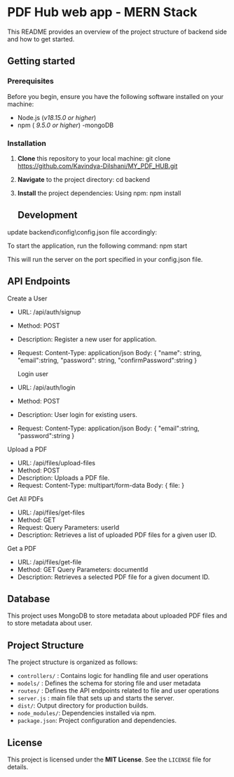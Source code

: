 # PDF Hub web app - MERN Stack

This README provides an overview of the project structure of backend side and how to get started.

## Getting started

### Prerequisites

Before you begin, ensure you have the following software installed on your machine:

- Node.js (_v18.15.0 or higher_)
- npm ( _9.5.0 or higher_)
  -mongoDB

### Installation

1. **Clone** this repository to your local machine:
   git clone https://github.com/Kavindya-Dilshani/MY_PDF_HUB.git

2. **Navigate** to the project directory:
   cd backend

3. **Install** the project dependencies:
   Using npm:
   npm install

   ## Development

update backend\config\config.json file accordingly:

To start the application, run the following command:
npm start

This will run the server on the port specified in your config.json file.

## API Endpoints

Create a User

- URL: /api/auth/signup
- Method: POST
- Description: Register a new user for application.
- Request:
  Content-Type: application/json
  Body: {
  "name": string,
  "email":string,
  "password": string,
  "confirmPassword":string
  }

  Login user

- URL: /api/auth/login
- Method: POST
- Description: User login for existing users.
- Request:
  Content-Type: application/json
  Body: {
  "email":string,
  "password":string
  }

Upload a PDF

- URL: /api/files/upload-files
- Method: POST
- Description: Uploads a PDF file.
- Request:
  Content-Type: multipart/form-data
  Body: { file: <PDF file> }

Get All PDFs

- URL: /api/files/get-files
- Method: GET
- Request:
  Query Parameters: userId
- Description: Retrieves a list of uploaded PDF files for a given user ID.

Get a PDF

- URL: /api/files/get-file
- Method: GET
  Query Parameters: documentId
- Description: Retrieves a selected PDF file for a given document ID.

## Database

This project uses MongoDB to store metadata about uploaded PDF files and to store metadata about user.

## Project Structure

The project structure is organized as follows:

- `controllers/` : Contains logic for handling file and user operations
- `models/` : Defines the schema for storing file and user metadata
- `routes/` : Defines the API endpoints related to file and user operations
- `server.js` : main file that sets up and starts the server.
- `dist/`: Output directory for production builds.
- `node_modules/`: Dependencies installed via npm.
- `package.json`: Project configuration and dependencies.

## License

This project is licensed under the **MIT License**. See the `LICENSE` file for details.

